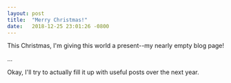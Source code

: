 ```yaml
---
layout: post
title:  "Merry Christmas!"
date:   2018-12-25 23:01:26 -0800
---
```


This Christmas, I'm giving this world a present--my nearly empty blog page!

...

Okay, I'll try to actually fill it up with useful posts over the next year.

